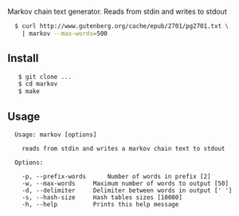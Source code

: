 Markov chain text generator. Reads from stdin and writes to stdout

```bash
  $ curl http://www.gutenberg.org/cache/epub/2701/pg2701.txt \
  	| markov --max-words=500
```

## Install

```bash
   $ git clone ...
   $ cd markov
   $ make
```

## Usage

```
  Usage: markov [options]

    reads from stdin and writes a markov chain text to stdout

  Options:

    -p, --prefix-words		Number of words in prefix [2]
    -w, --max-words		Maximum number of words to output [50]
    -d, --delimiter		Delimiter between words in output [' ']
    -s, --hash-size		Hash tables sizes [10000]
    -h, --help			Prints this help message
```
